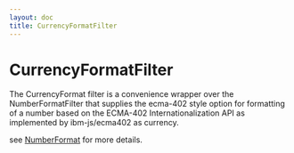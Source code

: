 ```yaml
---
layout: doc
title: CurrencyFormatFilter
---
```


# CurrencyFormatFilter
The CurrencyFormat filter is a convenience wrapper over the NumberFormatFilter that supplies the ecma-402 style
option for formatting of a number based on the ECMA-402 Internationalization API as implemented by ibm-js/ecma402 as currency.

see [NumberFormat](NumberFormatDirective.md) for more details.

